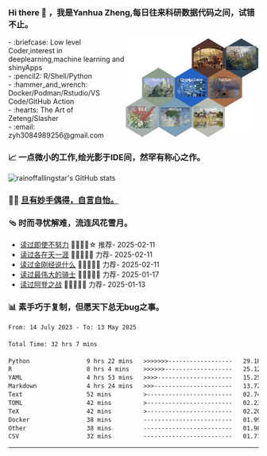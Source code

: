  <!--

Thank you if you like this profile README!

BUT, please DO NOT copy this and create your profile based on it.

You can use it as a reference, and copy a part of it, but DO NOT copy
all of this and create your profile based on it.

It is very common that you forget to change some information and leave
mine in your profile. This has happened too many times.

And, this profile README is auto-updated by GitHub Actions, you can read
[the official documentation](https://docs.github.com/actions) to learn
how to use it.

Only when you know what you are copying should you paste it. So, again,
please DO NOT copy this and create your profile based on it.

What's more, you can find other awesome profile READMEs at
https://github.com/abhisheknaiidu/awesome-github-profile-readme. There
could be a profile README that fits you better than this one.

Wish you a good-looking profile README!

                                   —— ouuan (https://github.com/ouuan)

-->

### Hi there 👋 ，我是Yanhua Zheng,每日往来科研数据代码之间，试错不止。
<img src="https://github.com/rainoffallingstar/rainoffallingstar/blob/master/all.png" height="200" align="right"/>
- :briefcase: Low level Coder,interest in deeplearning,machine learning and shinyApps<br/>
- :pencil2: R/Shell/Python<br/>
- :hammer_and_wrench: Docker/Podman/Rstudio/VS Code/GitHub Action<br/>
- :hearts: The Art of Zeteng/Slasher<br/>
- :email: zyh3084989256@gmail.com<br/>

  
### 📈 一点微小的工作,绘光影于IDE间，然罕有称心之作。

![rainoffallingstar's GitHub stats](https://github-readme-stats.vercel.app/api?username=rainoffallingstar&show_icons=true&count_private=true&theme=vue)
  
### 🤾‍♂️ <a href="https://rainoffallingstar.github.io" target="_blank">旦有妙手偶得，自言自怡。</a>

<!-- START_SECTION:blog -->

<!-- END_SECTION:blog -->

### 🩴 时而寻忧解难，流连风花雪月。

<!-- START_SECTION:douban -->
* <a href='https://book.douban.com/subject/36467141/' target='_blank'>读过即使不努力</a> 🌟🌟🌟🌟☆ 推荐- 2025-02-11
* <a href='https://book.douban.com/subject/26791192/' target='_blank'>读过各在天一涯</a> 🌟🌟🌟🌟🌟 力荐- 2025-02-11
* <a href='https://book.douban.com/subject/26785340/' target='_blank'>读过金刚经说什么</a> 🌟🌟🌟🌟🌟 力荐- 2025-02-11
* <a href='https://book.douban.com/subject/34991896/' target='_blank'>读过最伟大的骑士</a> 🌟🌟🌟🌟🌟 力荐- 2025-01-17
* <a href='https://book.douban.com/subject/30390669/' target='_blank'>读过阿登之战</a> 🌟🌟🌟🌟🌟 力荐- 2025-01-13
<!-- END_SECTION:douban -->

### :bar_chart: 素手巧于复制，但愿天下总无bug之事。

<!--START_SECTION:waka-->

```txt
From: 14 July 2023 - To: 13 May 2025

Total Time: 32 hrs 7 mins

Python                9 hrs 22 mins   >>>>>>>------------------   29.18 %
R                     8 hrs 4 mins    >>>>>>-------------------   25.12 %
YAML                  4 hrs 53 mins   >>>>---------------------   15.25 %
Markdown              4 hrs 24 mins   >>>----------------------   13.72 %
Text                  52 mins         >------------------------   02.74 %
TOML                  42 mins         >------------------------   02.23 %
TeX                   42 mins         >------------------------   02.20 %
Docker                38 mins         -------------------------   01.99 %
Other                 38 mins         -------------------------   01.98 %
CSV                   32 mins         -------------------------   01.71 %
```

<!--END_SECTION:waka-->

---

